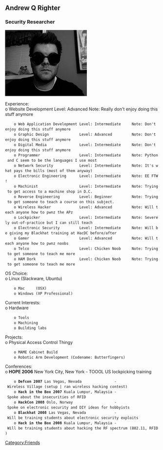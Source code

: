 ## Andrew Q Righter

### Security Researcher

![](Qlabs-photo1.jpg "Qlabs-photo1.jpg")

Experience:\
o Website Development Level: Advanced Note: Really don't enjoy doing
this stuff anymore

`    o Web Application Development Level: Intermediate     Note: Don't enjoy doing this stuff anymore`\
`    o Graphic Design              Level: Advanced         Note: Don't enjoy doing this stuff anymore`\
`    o Digital Media               Level: Intermediate     Note: Don't enjoy doing this stuff anymore`\
`    o Programmer                  Level: Intermediate     Note: Python and C seem to be the languages I use most`\
`    o Network Security            Level: Intermediate     Note: It's what pays the bills (most of them anyway)`\
`    o Electronic Engineering      Level: Intermediate     Note: EE FTW!`\
`    o Machinist                   Level: Intermediate     Note: Trying to get access to a machine shop in D.C.`\
`    o Reverse Engineering         Level: Beginner         Note: Trying to get someone to teach a course on this subject.`\
`    o Wireless Hacker             Level: Advanced         Note: Will teach anyone how to pwnz the APz`\
`    o Lockpicker                  Level: Intermediate     Note: Severely out-of-practice but I can still teach`\
`    o Electronic Security         Level: Intermediate     Note: Will be giving my Blackhat training at HacDC before/after`\
`    o Gamer                       Level: Advanced         Note: Will teach anyone how to pwnz noobs`\
`    o Telco                       Level: Chicken Noob     Note: Trying to get someone to teach me more`\
`    o HAM Dork                    Level: Chicken Noob     Note: Trying to get someone to teach me more`

OS Choice:\
o Linux (Slackware, Ubuntu)

`    o Mac     (OSX)`\
`    o Windows (XP Professional)`

Current Interests:\
o Hardware

`    o Tools`\
`    o Machining`\
`    o Building labs`

Projects:\
o Physical Access Control Thingy

`    o MAME Cabinet Build`\
`    o Robotic Arm Development (Codename: Butterfingers)`

Conferences:\
o **HOPE 2006** New York City, New York - TOOOL US lockpicking training

`    o `**`Defcon 2007`**` Las Vegas, Nevada               - Wireless Village (setup | ran wireless hacking contest)`\
`    o `**`Hack in the Box 2007`**` Kuala Lumpur, Malaysia - Spoke about the insecurities of RFID`\
`    o `**`HackCon 2008`**` Oslo, Norway                   - Spoke on electronic security and DIY ideas for hobbyists`\
`    o `**`Blackhat 2008`**` Las Vegas, Nevada             - Will be training students about electronic security exploits`\
`    o `**`Hack in the Box 2008`**` Kuala Lumpur, Malaysia - Will be training students about hacking the RF spectrum (802.11, RFID)`

[Category:Friends](Category:Friends)
